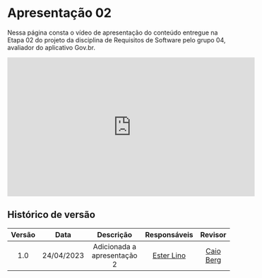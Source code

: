 # Apresentação 02

Nessa página consta o vídeo de apresentação do conteúdo entregue na Etapa 02 do projeto da disciplina de Requisitos de Software pelo grupo 04, avaliador do aplicativo Gov.br.

<iframe width="560" height="315" src="https://www.youtube.com/embed/cNswpMIY43o?si=zD2LG9IhysLw1IOq" title="YouTube video player" frameborder="0" allow="accelerometer; autoplay; clipboard-write; encrypted-media; gyroscope; picture-in-picture; web-share" referrerpolicy="strict-origin-when-cross-origin" allowfullscreen></iframe>

## Histórico de versão

| Versão |    Data    |             Descrição             |                                       Responsáveis                                       |                    Revisor                    |
| :-----: | :--------: | :---------------------------------: | :----------------------------------------------------------------------------------------: | :-------------------------------------------: |
| 1.0 | 24/04/2023 | Adicionada a apresentação 2 | [Ester Lino](https://github.com/esteerlino) | [Caio Berg](https://github.com/Caio-bergbjj) |